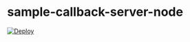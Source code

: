 # sample-callback-server-node
[![Deploy](https://www.herokucdn.com/deploy/button.svg)](https://heroku.com/deploy)
